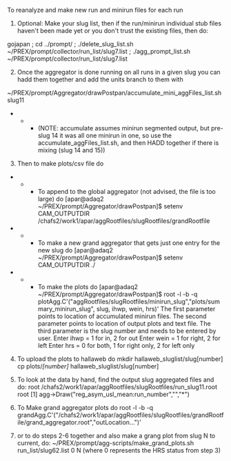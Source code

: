 To reanalyze and make new run and minirun files for each run

1) Optional: Make your slug list, then if the run/minirun individual stub files haven't been made yet or you don't trust the existing files, then do:

 gojapan ; cd ../prompt/ ; ./delete_slug_list.sh ~/PREX/prompt/collector/run_list/slug7.list ; ./agg_prompt_list.sh ~/PREX/prompt/collector/run_list/slug7.list

2) Once the aggregator is done running on all runs in a given slug you can hadd them together and add the units branch to them with 

 ~/PREX/prompt/Aggregator/drawPostpan/accumulate_mini_aggFiles_list.sh slug11

 - - - (NOTE: accumulate assumes minirun segmented output, but pre-slug 14 it was all one minirun in one, so use the accumulate_aggFiles_list.sh, and then HADD together if there is mixing (slug 14 and 15))

3) Then to make plots/csv file do

 - - - To append to the global aggregator (not advised, the file is too large) do 
 [apar@adaq2 ~/PREX/prompt/Aggregator/drawPostpan]$ setenv CAM_OUTPUTDIR /chafs2/work1/apar/aggRootfiles/slugRootfiles/grandRootfile 
 - - - To make a new grand aggregator that gets just one entry for the new slug do
 [apar@adaq2 ~/PREX/prompt/Aggregator/drawPostpan]$ setenv CAM_OUTPUTDIR ./

 - - - To make the plots do
 [apar@adaq2 ~/PREX/prompt/Aggregator/drawPostpan]$ root -l -b -q plotAgg.C'("aggRootfiles/slugRootfiles/minirun_slug","plots/summary_minirun_slug", slug, ihwp, wein, hrs)'
 The first parameter points to location of accumulated minirun files.
 The second parameter points to location of output plots and text file.
 The third parameter is the slug number and needs to be entered by user.
 Enter ihwp = 1 for in, 2 for out
 Enter wein = 1 for right, 2 for left
 Enter hrs = 0 for both, 1 for right only, 2 for left only

4) To upload the plots to hallaweb do
 mkdir hallaweb_sluglist/slug[number]
 cp plots/*[number]* hallaweb_sluglist/slug[number]

5) To look at the data by hand, find the output slug aggregated files and do: 
 root /chafs2/work1/apar/aggRootfiles/slugRootfiles/run_slug11.root
 root [1] agg->Draw("reg_asym_usl_mean:run_number","","*")

6) To Make grand aggregator plots do
 root -l -b -q grandAgg.C'("/chafs2/work1/apar/aggRootfiles/slugRootfiles/grandRootfile/grand_aggregator.root","outLocation...")'
 
7) or to do steps 2-6 together and also make a grang plot from slug N to current, do:
 ~/PREX/prompt/agg-scripts/make_grand_plots.sh run_list/slug62.list 0 N
(where 0 represents the HRS status from step 3)

